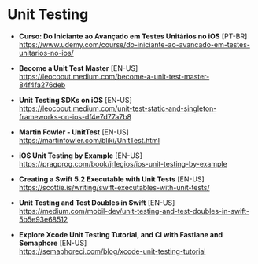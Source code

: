 # Unit Testing

- **Curso: Do Iniciante ao Avançado em Testes Unitários no iOS** [PT-BR] <br>
https://www.udemy.com/course/do-iniciante-ao-avancado-em-testes-unitarios-no-ios/

- **Become a Unit Test Master** [EN-US] <br>
https://leocoout.medium.com/become-a-unit-test-master-84f4fa276deb

- **Unit Testing SDKs on iOS** [EN-US] <br>
https://leocoout.medium.com/unit-test-static-and-singleton-frameworks-on-ios-df4e7d77a7b8

- **Martin Fowler - UnitTest** [EN-US] <br>
https://martinfowler.com/bliki/UnitTest.html

- **iOS Unit Testing by Example** [EN-US] <br>
https://pragprog.com/book/jrlegios/ios-unit-testing-by-example

- **Creating a Swift 5.2 Executable with Unit Tests** [EN-US] <br>
https://scottie.is/writing/swift-executables-with-unit-tests/

- **Unit Testing and Test Doubles in Swift** [EN-US] <br>
https://medium.com/mobil-dev/unit-testing-and-test-doubles-in-swift-5b5e93e68512

- **Explore Xcode Unit Testing Tutorial, and CI with Fastlane and Semaphore** [EN-US] <br>
https://semaphoreci.com/blog/xcode-unit-testing-tutorial
